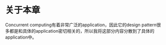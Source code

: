 # 关于本章

Concurrent computing有着非常广泛的application，因此它的design pattern很多都是和具体的application密切相关的，所以我将这部分内容分散到了具体的application中。